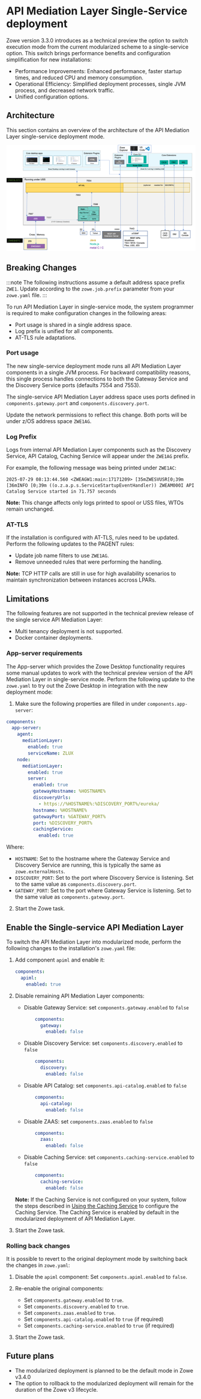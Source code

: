 # API Mediation Layer Single-Service deployment

Zowe version 3.3.0 introduces as a technical preview the option to switch execution mode from the current modularized scheme to a single-service option.
This switch <!--"Execution of xyz though the Monulith method ..."-->brings performance benefits and configuration simplification for new installations:

* Performance Improvements: Enhanced performance, faster startup times, and reduced CPU and memory consumption.
* Operational Efficiency: Simplified deployment processes, single JVM process, and decreased network traffic.
* Unified configuration options.

## Architecture

This section contains an overview of the architecture of the API Mediation Layer single-service deployment mode.

![Zowe API ML Single-service Architecture Diagram](../../images/common/zowe-architecture-apiml-single-service.png)
<!-- TODO
Diagram
Data flows
Use the example from the current architecture diagram?
 -->

## Breaking Changes

:::note
The following instructions assume a default address space prefix `ZWE1`. Update according to the `zowe.job.prefix` parameter from your `zowe.yaml` file.
:::

To run API Mediation Layer in single-service mode, the system programmer is required to make configuration changes in the following areas:

* Port usage is shared in a single address space. <!-- I think we should remove "is shared in a single address spece" as this information should be detailed in the corresponding section below.-->
* Log prefix is unified for all components. <!--Similarly, "is unified for all components" should be explained in the corresponding section. -->
* AT-TLS rule adaptations.

### Port usage

The new single-service deployment mode runs all API Mediation Layer components in a single JVM process. <!-- Please add a single sentence about the benefit of using a single JVM process.-->For backward compatibility reasons, this single process handles connections to both the Gateway Service and the Discovery Service ports (defaults 7554 and 7553).

The single-service API Mediation Layer address space uses ports defined in `components.gateway.port` and `components.discovery.port`.

Update the network permissions to reflect this change. Both ports will be under z/OS address space `ZWE1AG`. <!-- Can we please include a codeblock example of this configuration? -->

### Log Prefix

Logs from internal API Mediation Layer components such as the Discovery Service, API Catalog, Caching Service will appear under the `ZWE1AG` prefix.

For example, the following message was being printed under `ZWE1AC`:

```plaintext
2025-07-29 08:13:44.560 <ZWEAGW1:main:17171209> [35mZWESVUSR[0;39m [36mINFO [0;39m ((o.z.a.p.s.ServiceStartupEventHandler)) ZWEAM000I API Catalog Service started in 71.757 seconds
```

**Note:** This change affects only logs printed to spool or USS files, WTOs remain unchanged.

### AT-TLS

If the installation is configured with AT-TLS, rules need to be updated. Perform the following updates to the PAGENT rules:

* Update job name filters to use `ZWE1AG`.
* Remove unneeded rules that were performing the handling.

<!--We need to include an example of these PAGENT rules configuration -->

**Note:** TCP HTTP calls are still in use for high availability scenarios to maintain synchronization between instances accross LPARs.

## Limitations

The following features are not supported in the technical preview release of the single service API Mediation Layer:

* Multi tenancy deployment is not supported.
* Docker container deployments.

### App-server requirements

The App-server which provides the Zowe Desktop functionality requires some manual updates to work with the technical preview version of the API Mediation Layer in single-service mode.
Perform the following update to the `zowe.yaml` to try out the Zowe Desktop in integration with the new deployment mode:

1. Make sure the following properties are filled in under `components.app-server`:

  ```yaml
  components:
    app-server:
      agent:
        mediationLayer:
          enabled: true
          serviceName: ZLUX
      node:
        mediationLayer:
          enabled: true
          server:
            enabled: true
            gatewayHostname: %HOSTNAME%
            discoveryUrls: 
              - https://%HOSTNAME%:%DISCOVERY_PORT%/eureka/
            hostname: %HOSTNAME%
            gatewayPort: %GATEWAY_PORT%
            port: %DISCOVERY_PORT%
            cachingService:
              enabled: true
  ```

Where:

* `HOSTNAME`: Set to the hostname where the Gateway Service and Discovery Service are running, this is typically the same as `zowe.externalHosts`.
* `DISCOVERY_PORT`: Set to the port where Discovery Service is listening. Set to the same value as `components.discovery.port`.
* `GATEWAY_PORT`: Set to the port where Gateway Service is listening. Set to the same value as `components.gateway.port`.

2. Start the Zowe task.

## Enable the Single-service API Mediation Layer

To switch the API Mediation Layer into modularized mode, perform the following changes to the installation's `zowe.yaml` file:

1. Add component `apiml` and enable it:

    ```yaml
    components:
      apiml:
        enabled: true
    ```

2. Disable remaining API Mediation Layer components:

    * Disable Gateway Service: set `components.gateway.enabled` to `false`

        ```yaml
            components:
              gateway:
                enabled: false
        ```

    * Disable Discovery Service: set `components.discovery.enabled` to `false`

        ```yaml
            components:
              discovery:
                enabled: false
        ```

    * Disable API Catalog: set `components.api-catalog.enabled` to `false`

        ```yaml
            components:
              api-catalog:
                enabled: false
        ```

    * Disable ZAAS: set `components.zaas.enabled` to `false`

        ```yaml
            components:
              zaas:
                enabled: false
        ```

    * Disable Caching Service: set `components.caching-service.enabled` to `false`

        ```yaml
            components:
              caching-service:
                enabled: false
        ```

    **Note:** If the Caching Service is not configured on your system, follow the steps described in [Using the Caching Service](./api-mediation-caching-service.md) to configure the Caching Service. The Caching Service is enabled by default in the modularized deployment of API Mediation Layer.

3. Start the Zowe task.

### Rolling back changes

It is possible to revert to the original deployment mode by switching back the changes in `zowe.yaml`:

1. Disable the `apiml` component:
    Set `components.apiml.enabled` to `false`.

2. Re-enable the original components:

   * Set `components.gateway.enabled` to `true`.
   * Set `components.discovery.enabled` to `true`.
   * Set `components.zaas.enabled` to `true`.
   * Set `components.api-catalog.enabled` to `true` (if required)
   * Set `components.caching-service.enabled` to `true` (if required)

3. Start the Zowe task.

## Future plans

* The modularized deployment is planned to be the default mode in Zowe v3.4.0
* The option to rollback to the modularized deployment will remain for the duration of the Zowe v3 lifecycle.
